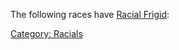 The following races have [Racial Frigid](Racial_Frigid "wikilink"):

[Category: Racials](Category:_Racials "wikilink")
